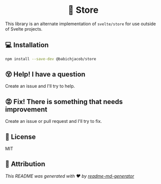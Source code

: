 <h1 align="center">💾 Store</h1>

This library is an alternate implementation of `svelte/store` for use outside of Svelte projects.

## 💻 Installation

```sh
npm install --save-dev @babichjacob/store
```

## 😵 Help! I have a question

Create an issue and I'll try to help.

## 😡 Fix! There is something that needs improvement

Create an issue or pull request and I'll try to fix.

## 📄 License

MIT

## 🙏 Attribution

_This README was generated with ❤️ by [readme-md-generator](https://github.com/kefranabg/readme-md-generator)_
